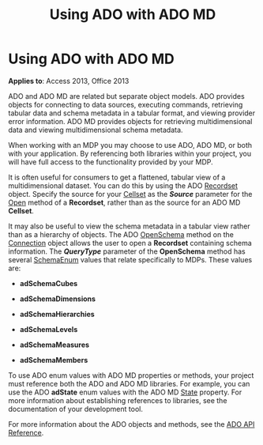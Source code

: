 ﻿---
title: Using ADO with ADO MD
TOCTitle: Using ADO with ADO MD
ms:assetid: 93d1d270-b8d0-4489-d441-11a61887291c
ms:mtpsurl: https://msdn.microsoft.com/library/JJ249655(v=office.15)
ms:contentKeyID: 48546405
ms.date: 09/18/2015
mtps_version: v=office.15
---

# Using ADO with ADO MD


**Applies to**: Access 2013, Office 2013

ADO and ADO MD are related but separate object models. ADO provides objects for connecting to data sources, executing commands, retrieving tabular data and schema metadata in a tabular format, and viewing provider error information. ADO MD provides objects for retrieving multidimensional data and viewing multidimensional schema metadata.

When working with an MDP you may choose to use ADO, ADO MD, or both with your application. By referencing both libraries within your project, you will have full access to the functionality provided by your MDP.

It is often useful for consumers to get a flattened, tabular view of a multidimensional dataset. You can do this by using the ADO [Recordset](recordset-object-ado.md) object. Specify the source for your [Cellset](cellset-object-ado-md.md) as the ***Source*** parameter for the [Open](open-method-ado-recordset.md) method of a **Recordset**, rather than as the source for an ADO MD **Cellset**.

It may also be useful to view the schema metadata in a tabular view rather than as a hierarchy of objects. The ADO [OpenSchema](openschema-method-ado.md) method on the [Connection](connection-object-ado.md) object allows the user to open a **Recordset** containing schema information. The ***QueryType*** parameter of the **OpenSchema** method has several [SchemaEnum](schemaenum.md) values that relate specifically to MDPs. These values are:

  - **adSchemaCubes**

  - **adSchemaDimensions**

  - **adSchemaHierarchies**

  - **adSchemaLevels**

  - **adSchemaMeasures**

  - **adSchemaMembers**

To use ADO enum values with ADO MD properties or methods, your project must reference both the ADO and ADO MD libraries. For example, you can use the ADO **adState** enum values with the ADO MD [State](state-property-ado-md.md) property. For more information about establishing references to libraries, see the documentation of your development tool.

For more information about the ADO objects and methods, see the [ADO API Reference](ado-api-reference.md).

